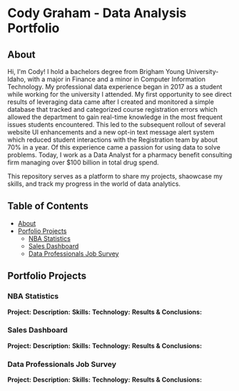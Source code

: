 # Cody Graham - Data Analysis Portfolio

## **About**

Hi, I'm Cody! I hold a bachelors degree from Brigham Young University-Idaho, with a major in Finance and a minor in Computer Information Technology. My professional data experience began in 2017 as a student while working for the university I attended. My first opportunity to see direct results of leveraging data came after I created and monitored a simple database that tracked and categorized course registration errors which allowed the department to gain real-time knowledge in the most frequent issues students encountered. This led to the subsequent rollout of several website UI enhancements and a new opt-in text message alert system which reduced student interactions with the Registration team by about 70% in a year. Of this experience came a passion for using data to solve problems. Today, I work as a Data Analyst for a pharmacy benefit consulting firm managing over $100 billion in total drug spend.

This repository serves as a platform to share my projects, shaowcase my skills, and track my progress in the world of data analytics.


## **Table of Contents**

- [About](https://github.com/Cody-Graham/My-Data-Portfolio#About)
- [Porfolio Projects](https://github.com/Cody-Graham/My-Data-Portfolio#Portfolio-Projects)
  - [NBA Statistics](https://github.com/Cody-Graham/My-Data-Portfolio#NBA-Statistics)
  - [Sales Dashboard](https://github.com/Cody-Graham/My-Data-Portfolio#Sales-Dashboard)
  - [Data Professionals Job Survey](https://github.com/Cody-Graham/My-Data-Portfolio#Data-Professionals-Job-Survey)
 

## **Portfolio Projects**


### **NBA Statistics**

**Project:** 
**Description:** 
**Skills:** 
**Technology:** 
**Results & Conclusions:** 


### **Sales Dashboard**

**Project:** 
**Description:** 
**Skills:** 
**Technology:** 
**Results & Conclusions:** 


### **Data Professionals Job Survey**

**Project:** 
**Description:** 
**Skills:** 
**Technology:** 
**Results & Conclusions:** 

